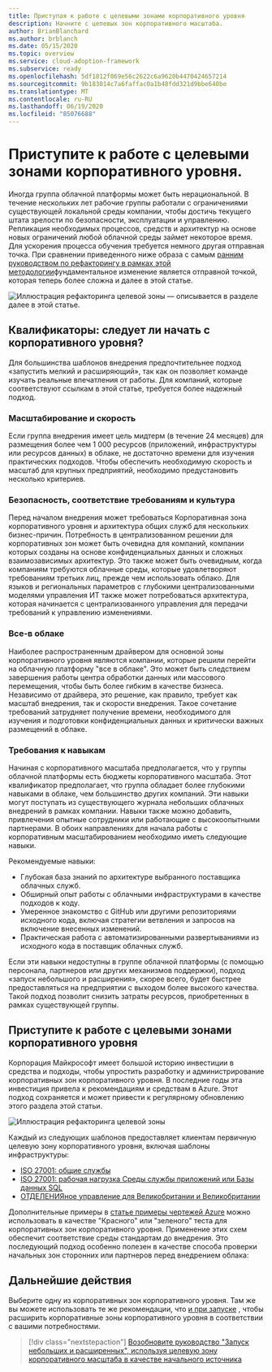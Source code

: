 ```yaml
---
title: Приступая к работе с целевыми зонами корпоративного уровня
description: Начните с целевых зон корпоративного масштаба.
author: BrianBlanchard
ms.author: brblanch
ms.date: 05/15/2020
ms.topic: overview
ms.service: cloud-adoption-framework
ms.subservice: ready
ms.openlocfilehash: 5df1812f069e56c2622c6a9620b4470424657214
ms.sourcegitcommit: 9b183014c7a6faffac0a1b48fdd321d9bbe640be
ms.translationtype: MT
ms.contentlocale: ru-RU
ms.lasthandoff: 06/19/2020
ms.locfileid: "85076688"
---
```

# <a name="start-with-enterprise-scale-landing-zones"></a>Приступите к работе с целевыми зонами корпоративного уровня.

Иногда группа облачной платформы может быть нерациональной. В течение нескольких лет рабочие группы работали с ограничениями существующей локальной среды компании, чтобы достичь текущего штата зрелости по безопасности, эксплуатации и управлению. Репликация необходимых процессов, средств и архитектур на основе новых ограничений любой облачной среды займет некоторое время. Для ускорения процесса обучения требуется немного другая отправная точка. При сравнении приведенного ниже образа с самым [ранним руководством по рефакторингу в рамках этой методологии](../landing-zone/refactor.md)фундаментальное изменение является отправной точкой, которая теперь более сложна и далее в этой статье.

![Иллюстрация рефакторинга целевой зоны — описывается в разделе далее в этой статье.](../../_images/ready/refactor-enterprise-scale.png)

## <a name="qualifiers-should-i-start-with-enterprise-scale"></a>Квалификаторы: следует ли начать с корпоративного уровня?

Для большинства шаблонов внедрения предпочтительнее подход «запустить мелкий и расширяющий», так как он позволяет команде изучать реальные впечатления от работы. Для компаний, которые соответствуют ссылкам в этой статье, требуется более надежный подход.

### <a name="scale-and-speed"></a>Масштабирование и скорость

Если группа внедрения имеет цель мидтерм (в течение 24 месяцев) для размещения более чем 1 000 ресурсов (приложений, инфраструктуры или ресурсов данных) в облаке, не достаточно времени для изучения практических подходов. Чтобы обеспечить необходимую скорость и масштаб для крупных предприятий, необходимо предустановить несколько критериев.

### <a name="security-compliance-and-culture"></a>Безопасность, соответствие требованиям и культура

Перед началом внедрения может требоваться Корпоративная зона корпоративного уровня и архитектура общих служб для нескольких бизнес-причин. Потребность в централизованном решении для корпоративных зон может быть очевидна для компаний, компании которых созданы на основе конфиденциальных данных и сложных взаимозависимых архитектур. Это также может быть очевидным, когда компаниям требуются облачные среды, которые удовлетворяют требованиям третьих лиц, прежде чем использовать облако. Для языков и региональных параметров с глубокими централизованными моделями управления ИТ также может потребоваться архитектура, которая начинается с централизованного управления для передачи требований к управлению изменениями.

### <a name="all-in-on-the-cloud"></a>Все-в облаке

Наиболее распространенным драйвером для основной зоны корпоративного уровня являются компании, которые решили перейти на облачную платформу "все в облаке". Это может быть следствием завершения работы центра обработки данных или массового перемещения, чтобы быть более гибким в качестве бизнеса. Независимо от драйвера, это решение, как правило, требует как масштаб внедрения, так и скорости внедрения. Такое сочетание требований затрудняет получение времени, необходимого для изучения и подготовки конфиденциальных данных и критически важных размещений в облаке.

### <a name="skill-requirements"></a>Требования к навыкам

Начиная с корпоративного масштаба предполагается, что у группы облачной платформы есть бюджеты корпоративного масштаба. Этот квалификатор предполагает, что группа обладает более глубокими навыками в облаке, чем большинство других компаний. Эти навыки могут поступать из существующего журнала небольших облачных внедрений в рамках компании. Навыки также можно добавить, привлечения опытные сотрудники или работающие с высокоопытными партнерами. В обоих направлениях для начала работы с корпоративным масштабированием необходимо иметь следующие навыки.

Рекомендуемые навыки:

- Глубокая база знаний по архитектуре выбранного поставщика облачных служб.
- Обширный опыт работы с облачными инфраструктурами в качестве подходов к коду.
- Умеренное знакомство с GitHub или другими репозиториями исходного кода, включая стратегии ветвления и запросов на включение внесенных изменений.
- Практическая работа с автоматизированными развертываниями из исходного кода в поставщик облачных служб.

Если эти навыки недоступны в группе облачной платформы (с помощью персонала, партнеров или других механизмов поддержки), подход «запуск небольшого и расширения», скорее всего, будет быстрее предоставляться на предприятии с выходом более высокого качества. Такой подход позволит снизить затраты ресурсов, приобретенных в рамках существующей группы.

## <a name="start-with-an-enterprise-scale-landing-zone"></a>Приступите к работе с целевыми зонами корпоративного уровня

Корпорация Майкрософт имеет большой историю инвестиции в средства и подходы, чтобы упростить разработку и администрирование корпоративных зон корпоративного уровня. В последние годы эта инвестиция привела к рекомендациям и средствам в Azure. Этот подход сохраняется и может привести к регулярному обновлению этого раздела этой статьи.

![Иллюстрация рефакторинга целевой зоны](../../_images/ready/refactor-enterprise-scale.png)

Каждый из следующих шаблонов предоставляет клиентам первичную целевую зону корпоративного уровня, включая шаблоны инфраструктуры:

- [ISO 27001: общие службы](https://docs.microsoft.com/azure/governance/blueprints/samples/iso27001-shared)
- [ISO 27001: рабочая нагрузка Среды службы приложений или Базы данных SQL](https://docs.microsoft.com/azure/governance/blueprints/samples/iso27001-ase-sql-workload)
- [ОТДЕЛЕНИЯное управление для Великобритании и Великобритании](https://docs.microsoft.com/azure/governance/blueprints/samples/ukofficial)

Дополнительные примеры в [статье примеры чертежей Azure](https://docs.microsoft.com/azure/governance/blueprints/samples) можно использовать в качестве "Красного" или "зеленого" теста для корпоративных зон корпоративного уровня. Применение этих схем обеспечит соответствие среды стандартам до внедрения. Это последующий подход особенно полезен в качестве способа проверки начальных зон сторонних или партнеров перед внедрением облака:

## <a name="next-steps"></a>Дальнейшие действия

Выберите одну из корпоративных зон корпоративного уровня. Там же вы можете использовать те же рекомендации, что [и при запуске](./index.md) , чтобы расширить корпоративные зоны корпоративного уровня в соответствии с вашими потребностями.

> [!div class="nextstepaction"]
> [Возобновите руководство "Запуск небольших и расширенных", используя целевую зону корпоративного масштаба в качестве начального источника](./index.md)
